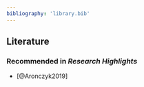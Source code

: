 ```yaml
---
bibliography: 'library.bib'
---
```


## Literature

### Recommended in _Research Highlights_
* [@Aronczyk2019]